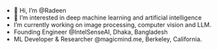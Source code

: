 - 👋 Hi, I’m @Radeen
- 👀 I’m interested in deep machine learning and artificial intelligence
- I’m currently working on image processing, computer vision and LLM.
- Founding Engineer @IntelSenseAI, Dhaka, Bangladesh
- ML Developer & Researcher @magicmind.me, Berkeley, California.

<!---
RadeenXALNW/RadeenXALNW is a ✨ special ✨ repository because its `README.md` (this file) appears on your GitHub profile.
You can click the Preview link to take a look at your changes.
--->
